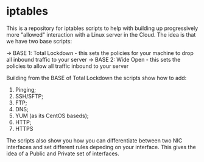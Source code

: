 # iptables
This is a repository for iptables scripts to help with building up
progressively more "allowed" interaction with a Linux server in the
Cloud. The idea is that we have two base scripts:

-> BASE 1: Total Lockdown - this sets the policies for your machine to drop all inbound traffic to your server
-> BASE 2: Wide Open - this sets the policies to allow all traffic inbound to your server

Building from the BASE of Total Lockdown the scripts show how to add:

1) Pinging;
2) SSH/SFTP;
3) FTP;
4) DNS;
5) YUM (as its CentOS baseds);
6) HTTP;
7) HTTPS

The scripts also show you how you can differentiate between two NIC interfaces and set 
different rules depeding on your interface. This gives the idea of a Public and Private
set of interfaces.

